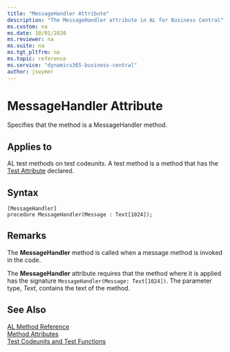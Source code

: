 ```yaml
---
title: "MessageHandler Attribute"
description: "The MessageHandler attribute in AL for Business Central"
ms.custom: na
ms.date: 10/01/2020
ms.reviewer: na
ms.suite: na
ms.tgt_pltfrm: na
ms.topic: reference
ms.service: "dynamics365-business-central"
author: jswymer
---
```


# MessageHandler Attribute

Specifies that the method is a MessageHandler method.

## Applies to  
AL test methods on test codeunits. A test method is a method that has the [Test Attribute](devenv-test-attribute.md) declared. 

## Syntax  
  
```AL
[MessageHandler]
procedure MessageHandler(Message : Text[1024]);
```    

## Remarks

The **MessageHandler** method is called when a message method is invoked in the code. 

The **MessageHandler** attribute requires that the method where it is applied has the signature `MessageHandler(Message: Text[1024])`. The parameter type, *Text*,  contains the text of the method.

## See Also

[AL Method Reference](../methods-auto/library.md)  
[Method Attributes](devenv-method-attributes.md)  
[Test Codeunits and Test Functions](../devenv-test-codeunits-and-test-methods.md)